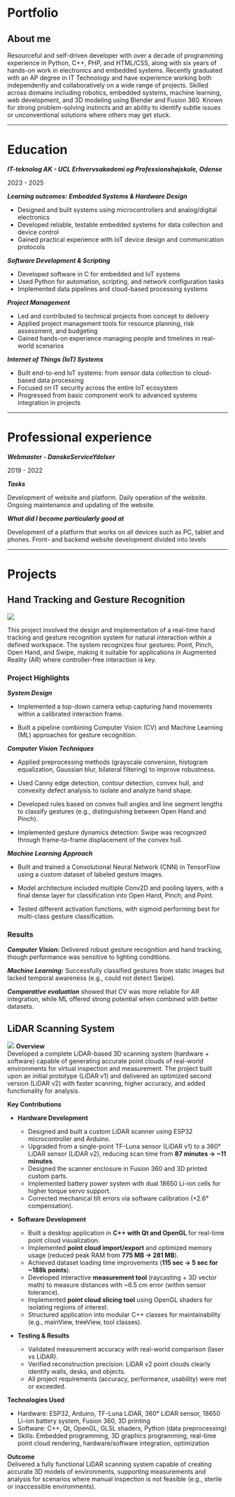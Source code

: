 # Portfolio

## About me
Resourceful and self-driven developer with over a decade of programming experience in
Python, C++, PHP, and HTML/CSS, along with six years of hands-on work in electronics
and embedded systems. Recently graduated with an AP degree in IT Technology and
have experience working both independently and collaboratively on a wide range of
projects. Skilled across domains including robotics, embedded systems, machine
learning, web development, and 3D modeling using Blender and Fusion 360. Known for
strong problem-solving instincts and an ability to identify subtle issues or
unconventional solutions where others may get stuck.



---

# Education
***IT-teknolog AK - UCL Erhvervsakademi og Professionshøjskole, Odense***

2023 - 2025

***Learning outcomes:*** 
***Embedded Systems & Hardware Design*** 
* Designed and built systems using microcontrollers and analog/digital electronics
* Developed reliable, testable embedded systems for data collection and device control
* Gained practical experience with IoT device design and communication protocols
  
***Software Development & Scripting*** 
* Developed software in C for embedded and IoT systems
* Used Python for automation, scripting, and network configuration tasks
* Implemented data pipelines and cloud-based processing systems
  
***Project Management*** 
* Led and contributed to technical projects from concept to delivery
* Applied project management tools for resource planning, risk assessment, and budgeting
* Gained hands-on experience managing people and timelines in real-world scenarios
  
***Internet of Things (IoT) Systems*** 
* Built end-to-end IoT systems: from sensor data collection to cloud-based data processing
* Focused on IT security across the entire IoT ecosystem
* Progressed from basic component work to advanced systems integration in projects

---

# Professional experience 
***Webmaster - DanskeServiceYdelser***

2019 - 2022

***Tasks***

Development of website and platform. Daily operation of the website. Ongoing
maintenance and updating of the website.

***What did I become particularly good at***

Development of a platform that works on all devices such as PC, tablet and phones.
Front- and backend website development divided into levels

---
# Projects

## Hand Tracking and Gesture Recognition
![](assets/img/ar_interaction_img.png)

This project involved the design and implementation of a real-time hand tracking and gesture recognition system for natural interaction within a defined workspace. The system recognizes four gestures: Point, Pinch, Open Hand, and Swipe, making it suitable for applications in Augmented Reality (AR) where controller-free interaction is key.

### Project Highlights

***System Design***
* Implemented a top-down camera setup capturing hand movements within a calibrated interaction frame.
  
* Built a pipeline combining Computer Vision (CV) and Machine Learning (ML) approaches for gesture recognition.

***Computer Vision Techniques***
* Applied preprocessing methods (grayscale conversion, histogram equalization, Gaussian blur, bilateral filtering) to improve robustness.

* Used Canny edge detection, contour detection, convex hull, and convexity defect analysis to isolate and analyze hand shape.

* Developed rules based on convex hull angles and line segment lengths to classify gestures (e.g., distinguishing between Open Hand and Pinch).

* Implemented gesture dynamics detection: Swipe was recognized through frame-to-frame displacement of the convex hull.

***Machine Learning Approach***
* Built and trained a Convolutional Neural Network (CNN) in TensorFlow using a custom dataset of labeled gesture images.

* Model architecture included multiple Conv2D and pooling layers, with a final dense layer for classification into Open Hand, Pinch, and Point.

* Tested different activation functions, with sigmoid performing best for multi-class gesture classification.

### Results

***Computer Vision:*** Delivered robust gesture recognition and hand tracking, though performance was sensitive to lighting conditions.

***Machine Learning:*** Successfully classified gestures from static images but lacked temporal awareness (e.g., could not detect Swipe).

***Comparative evaluation*** showed that CV was more reliable for AR integration, while ML offered strong potential when combined with better datasets.


## LiDAR Scanning System
![](assets/img/lidar_system_intro.png)
**Overview**  
Developed a complete LiDAR-based 3D scanning system (hardware + software) capable of generating accurate point clouds of real-world environments for virtual inspection and measurement. The project built upon an initial prototype (LiDAR v1) and delivered an optimized second version (LiDAR v2) with faster scanning, higher accuracy, and added functionality for analysis.  

**Key Contributions**  
- **Hardware Development**  
  - Designed and built a custom LiDAR scanner using ESP32 microcontroller and Arduino.  
  - Upgraded from a single-point TF-Luna sensor (LiDAR v1) to a 360° LiDAR sensor (LiDAR v2), reducing scan time from **87 minutes → ~11 minutes**.  
  - Designed the scanner enclosure in Fusion 360 and 3D printed custom parts.  
  - Implemented battery power system with dual 18650 Li-ion cells for higher torque servo support.  
  - Corrected mechanical tilt errors via software calibration (+2.6° compensation).  

- **Software Development**  
  - Built a desktop application in **C++ with Qt and OpenGL** for real-time point cloud visualization.  
  - Implemented **point cloud import/export** and optimized memory usage (reduced peak RAM from **775 MB → 281 MB**).  
  - Achieved dataset loading time improvements (**115 sec → 5 sec for ~188k points**).  
  - Developed interactive **measurement tool** (raycasting + 3D vector math) to measure distances with ~6.5 cm error (within sensor tolerance).  
  - Implemented **point cloud slicing tool** using OpenGL shaders for isolating regions of interest.  
  - Structured application into modular C++ classes for maintainability (e.g., mainView, treeView, tool classes).  

- **Testing & Results**  
  - Validated measurement accuracy with real-world comparison (laser vs LiDAR).  
  - Verified reconstruction precision: LiDAR v2 point clouds clearly identify walls, desks, and objects.  
  - All project requirements (accuracy, performance, usability) were met or exceeded.  

**Technologies Used**  
- Hardware: ESP32, Arduino, TF-Luna LiDAR, 360° LiDAR sensor, 18650 Li-ion battery system, Fusion 360, 3D printing  
- Software: C++, Qt, OpenGL, GLSL shaders, Python (data preprocessing)  
- Skills: Embedded programming, 3D graphics programming, real-time point cloud rendering, hardware/software integration, optimization  

**Outcome**  
Delivered a fully functional LiDAR scanning system capable of creating accurate 3D models of environments, supporting measurements and analysis for scenarios where manual inspection is not feasible (e.g., sterile or inaccessible environments).  

